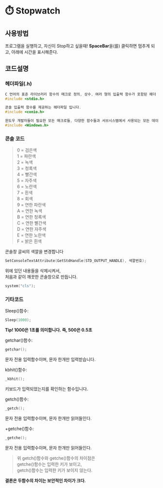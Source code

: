 # ⏱️ Stopwatch

## 사용방법

프로그램을 실행하고, 자신이 Stop하고 싶을때!
**SpaceBar**을(를) 클릭하면 멈추게 되고,
아래에 시간을 표시해준다.

## 코드설명

### 헤더파일(.h)
```C++
C 언어의 표준 라이브러리 함수의 매크로 정의, 상수, 여러 형의 입출력 함수가 포함된 헤더 파일입니다.
#include <stdio.h>

콘솔 입출력 함수를 제공하는 헤더파일 입니다.
#include <conio.h>

윈도우 개발자들이 필요한 모든 매크로들, 다양한 함수들과 서브시스템에서 사용되는 모든 데이터 타입들 그리고 윈도우 API의 함수들을 위한 정의를 포함하는 윈도우의 C 및 C++ 헤더 파일입니다.
#include <Windows.h>
```

### 콘솔 코드

> 0 = 검은색    
> 1 = 파란색    
> 2 = 녹색    
> 3 = 청록색    
> 4 = 빨간색    
> 5 = 자주색    
> 6 = 노란색    
> 7 = 흰색    
> 8 = 회색    
> 9 = 연한 파란색    
> A = 연한 녹색    
> B = 연한 청록색    
> C = 연한 빨간색    
> D = 연한 자주색    
> E = 연한 노란색    
> F = 밝은 흰색    

콘솔창 글씨의 색깔을 변경합니다
```C++
SetConsoleTextAttribute(GetStdHandle(STD_OUTPUT_HANDLE), 색깔번호);
```
위에 있던 내용들을 삭제시켜서,   
처음과 같이 깨끗한 콘솔창으로 만듭니다.
```C++
system("cls");
```

### 기타코드

Sleep()함수:
```C++
Sleep(1000);
```
**Tip! 1000은 1초를 의미합니다. 즉, 500은 0.5초**

getchar()함수:
```C++
getchar();
```
문자 전용 입력함수이며, 문자 한개만 입력받습니다.

kbhit()함수:
```C++
_kbhit();
```
키보드가 입력되었는지를 확인하는 함수입니다.

getch()함수:
```C++
_getch();
```
문자 전용 입력함수이며, 문자 한개만 읽어들인다.   

+getche()함수:
```C++
_getche();
```
문자 전용 입력함수이며, 문자 한개만 읽어들인다.   

> 위 getch()함수와 getche()함수의 차이점은   
> getche()함수는 입력한 키가 보이고,   
> getch()함수는 입력한 키가 보이지 않는다.   

**결론은 두함수의 차이는 보안적인 차이가 크다.**
